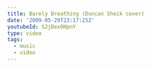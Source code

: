 ```yaml
---
title: Barely Breathing (Duncan Sheik cover)
date: '2009-05-29T23:17:25Z'
youtubeId: S2jDex0HpnY
type: video
tags:
  - music
  - video
---
```


